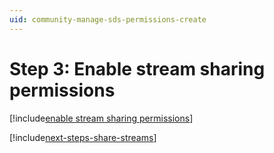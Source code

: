 ```yaml
---
uid: community-manage-sds-permissions-create
---
```


# Step 3: Enable stream sharing permissions

[!include[enable stream sharing permissions](includes/enable-stream-sharing-permissions.md)]

[!include[next-steps-share-streams](includes/next-steps-share-streams.md)]